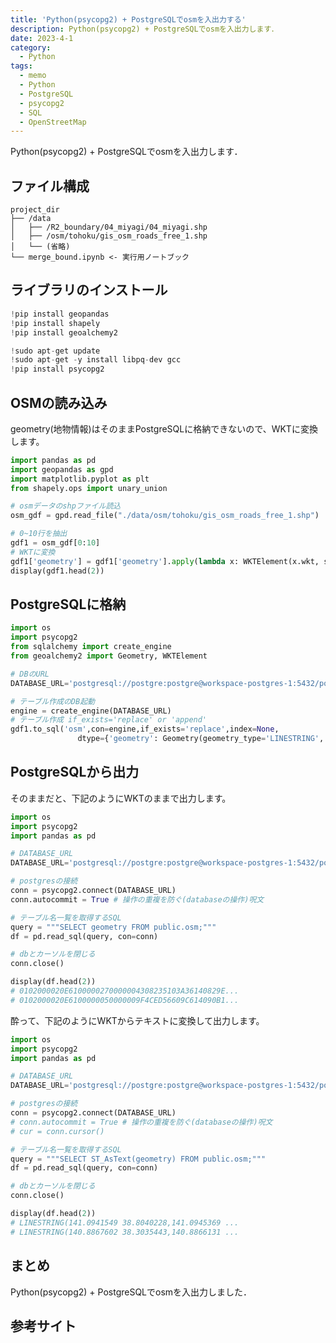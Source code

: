 ```yaml
---
title: 'Python(psycopg2) + PostgreSQLでosmを入出力する'
description: Python(psycopg2) + PostgreSQLでosmを入出力します．
date: 2023-4-1
category: 
  - Python
tags:
  - memo
  - Python
  - PostgreSQL
  - psycopg2
  - SQL
  - OpenStreetMap
---
```

Python(psycopg2) + PostgreSQLでosmを入出力します．


<!-- https://www.hamlet-engineer.com -->
<!-- !(/image/ChordDiagram.png) -->

<!-- more -->

<ClientOnly>
  <CallInArticleAdsense />
</ClientOnly>



## ファイル構成
```
project_dir
├── /data
│   ├── /R2_boundary/04_miyagi/04_miyagi.shp
│   ├── /osm/tohoku/gis_osm_roads_free_1.shp
│   └── (省略)
└── merge_bound.ipynb <- 実行用ノートブック
```

## ライブラリのインストール

```python
!pip install geopandas
!pip install shapely
!pip install geoalchemy2
```

```python
!sudo apt-get update
!sudo apt-get -y install libpq-dev gcc
!pip install psycopg2
```


## OSMの読み込み
geometry(地物情報)はそのままPostgreSQLに格納できないので、WKTに変換します。

```python
import pandas as pd
import geopandas as gpd
import matplotlib.pyplot as plt
from shapely.ops import unary_union

# osmデータのshpファイル読込
osm_gdf = gpd.read_file("./data/osm/tohoku/gis_osm_roads_free_1.shp")

# 0~10行を抽出
gdf1 = osm_gdf[0:10]
# WKTに変換
gdf1['geometry'] = gdf1['geometry'].apply(lambda x: WKTElement(x.wkt, srid=4326))
display(gdf1.head(2))
```

## PostgreSQLに格納
```python
import os
import psycopg2
from sqlalchemy import create_engine
from geoalchemy2 import Geometry, WKTElement

# DBのURL
DATABASE_URL='postgresql://postgre:postgre@workspace-postgres-1:5432/postgres'

# テーブル作成のDB起動
engine = create_engine(DATABASE_URL)
# テーブル作成 if_exists='replace' or 'append'
gdf1.to_sql('osm',con=engine,if_exists='replace',index=None,
               dtype={'geometry': Geometry(geometry_type='LINESTRING', srid= 4326)})

```

## PostgreSQLから出力
そのままだと、下記のようにWKTのままで出力します。
```python
import os
import psycopg2
import pandas as pd

# DATABASE_URL
DATABASE_URL='postgresql://postgre:postgre@workspace-postgres-1:5432/postgres'

# postgresの接続
conn = psycopg2.connect(DATABASE_URL)
conn.autocommit = True # 操作の重複を防ぐ(databaseの操作)呪文

# テーブル名一覧を取得するSQL
query = """SELECT geometry FROM public.osm;"""
df = pd.read_sql(query, con=conn)

# dbとカーソルを閉じる
conn.close()

display(df.head(2))
# 0102000020E6100000270000004308235103A36140829E...
# 0102000020E6100000050000009F4CED56609C614090B1...
```

酔って、下記のようにWKTからテキストに変換して出力します。
```python
import os
import psycopg2
import pandas as pd

# DATABASE_URL
DATABASE_URL='postgresql://postgre:postgre@workspace-postgres-1:5432/postgres'

# postgresの接続
conn = psycopg2.connect(DATABASE_URL)
# conn.autocommit = True # 操作の重複を防ぐ(databaseの操作)呪文
# cur = conn.cursor()

# テーブル名一覧を取得するSQL
query = """SELECT ST_AsText(geometry) FROM public.osm;"""
df = pd.read_sql(query, con=conn)

# dbとカーソルを閉じる
conn.close()

display(df.head(2))
# LINESTRING(141.0941549 38.8040228,141.0945369 ...
# LINESTRING(140.8867602 38.3035443,140.8866131 ...
```


## まとめ
Python(psycopg2) + PostgreSQLでosmを入出力しました．

## 参考サイト



<ClientOnly>
  <CallInArticleAdsense />
</ClientOnly>




